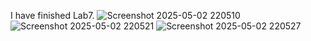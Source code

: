 I have finished Lab7.
![Screenshot 2025-05-02 220510](https://github.com/user-attachments/assets/2a243818-0e07-41fa-b44b-8f0a2d15c1a9)
![Screenshot 2025-05-02 220521](https://github.com/user-attachments/assets/0f2540df-21bc-482f-a130-80fb6afd79a1)
![Screenshot 2025-05-02 220527](https://github.com/user-attachments/assets/1d098808-b1b7-4ffe-82f8-56d89293b1c9)
